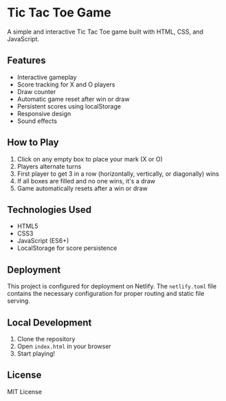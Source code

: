 # Tic Tac Toe Game

A simple and interactive Tic Tac Toe game built with HTML, CSS, and JavaScript.

## Features

- Interactive gameplay
- Score tracking for X and O players
- Draw counter
- Automatic game reset after win or draw
- Persistent scores using localStorage
- Responsive design
- Sound effects

## How to Play

1. Click on any empty box to place your mark (X or O)
2. Players alternate turns
3. First player to get 3 in a row (horizontally, vertically, or diagonally) wins
4. If all boxes are filled and no one wins, it's a draw
5. Game automatically resets after a win or draw

## Technologies Used

- HTML5
- CSS3
- JavaScript (ES6+)
- LocalStorage for score persistence

## Deployment

This project is configured for deployment on Netlify. The `netlify.toml` file contains the necessary configuration for proper routing and static file serving.

## Local Development

1. Clone the repository
2. Open `index.html` in your browser
3. Start playing!

## License

MIT License 